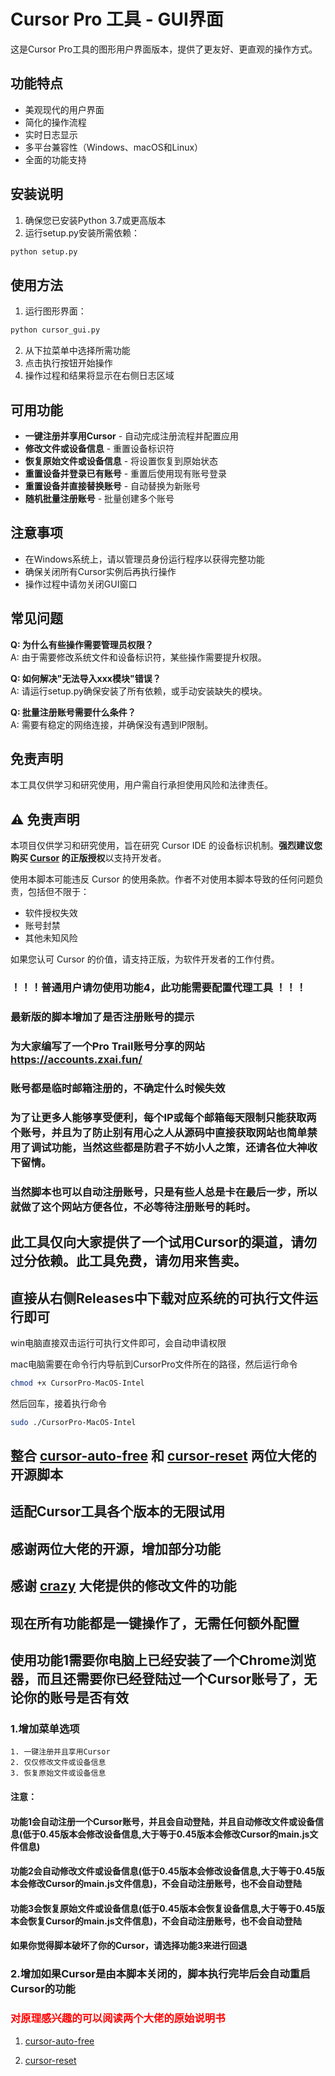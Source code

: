 # Cursor Pro 工具 - GUI界面

这是Cursor Pro工具的图形用户界面版本，提供了更友好、更直观的操作方式。

## 功能特点

- 美观现代的用户界面
- 简化的操作流程
- 实时日志显示
- 多平台兼容性（Windows、macOS和Linux）
- 全面的功能支持

## 安装说明

1. 确保您已安装Python 3.7或更高版本
2. 运行setup.py安装所需依赖：

```bash
python setup.py
```

## 使用方法

1. 运行图形界面：

```bash
python cursor_gui.py
```

2. 从下拉菜单中选择所需功能
3. 点击执行按钮开始操作
4. 操作过程和结果将显示在右侧日志区域

## 可用功能

- **一键注册并享用Cursor** - 自动完成注册流程并配置应用
- **修改文件或设备信息** - 重置设备标识符
- **恢复原始文件或设备信息** - 将设置恢复到原始状态
- **重置设备并登录已有账号** - 重置后使用现有账号登录
- **重置设备并直接替换账号** - 自动替换为新账号
- **随机批量注册账号** - 批量创建多个账号

## 注意事项

- 在Windows系统上，请以管理员身份运行程序以获得完整功能
- 确保关闭所有Cursor实例后再执行操作
- 操作过程中请勿关闭GUI窗口

## 常见问题

**Q: 为什么有些操作需要管理员权限？**  
A: 由于需要修改系统文件和设备标识符，某些操作需要提升权限。

**Q: 如何解决"无法导入xxx模块"错误？**  
A: 请运行setup.py确保安装了所有依赖，或手动安装缺失的模块。

**Q: 批量注册账号需要什么条件？**  
A: 需要有稳定的网络连接，并确保没有遇到IP限制。

## 免责声明

本工具仅供学习和研究使用，用户需自行承担使用风险和法律责任。

## ⚠️ 免责声明

本项目仅供学习和研究使用，旨在研究 Cursor IDE 的设备标识机制。**强烈建议您购买 [Cursor](https://cursor.sh/) 的正版授权**以支持开发者。

使用本脚本可能违反 Cursor 的使用条款。作者不对使用本脚本导致的任何问题负责，包括但不限于：

- 软件授权失效
- 账号封禁
- 其他未知风险

如果您认可 Cursor 的价值，请支持正版，为软件开发者的工作付费。
### ！！！普通用户请勿使用功能4，此功能需要配置代理工具 ！！！
### 最新版的脚本增加了是否注册账号的提示
### 为大家编写了一个Pro Trail账号分享的网站 https://accounts.zxai.fun/
### 账号都是临时邮箱注册的，不确定什么时候失效
### 为了让更多人能够享受便利，每个IP或每个邮箱每天限制只能获取两个账号，并且为了防止别有用心之人从源码中直接获取网站也简单禁用了调试功能，当然这些都是防君子不妨小人之策，还请各位大神收下留情。
### 当然脚本也可以自动注册账号，只是有些人总是卡在最后一步，所以就做了这个网站方便各位，不必等待注册账号的耗时。



## 此工具仅向大家提供了一个试用Cursor的渠道，请勿过分依赖。此工具免费，请勿用来售卖。
## 直接从右侧Releases中下载对应系统的可执行文件运行即可


win电脑直接双击运行可执行文件即可，会自动申请权限

mac电脑需要在命令行内导航到CursorPro文件所在的路径，然后运行命令 

```bash
chmod +x CursorPro-MacOS-Intel
```

然后回车，接着执行命令

```bash
sudo ./CursorPro-MacOS-Intel
```

## 

## 整合 [cursor-auto-free](https://github.com/chengazhen/cursor-auto-free) 和 [cursor-reset](https://github.com/hamflx/cursor-reset) 两位大佬的开源脚本
## 适配Cursor工具各个版本的无限试用
## 感谢两位大佬的开源，增加部分功能
## 感谢 [crazy](https://linux.do/t/topic/404579) 大佬提供的修改文件的功能

## 现在所有功能都是一键操作了，无需任何额外配置
## 使用功能1需要你电脑上已经安装了一个Chrome浏览器，而且还需要你已经登陆过一个Cursor账号了，无论你的账号是否有效


### 1.增加菜单选项
    1. 一键注册并且享用Cursor
    2. 仅仅修改文件或设备信息
    3. 恢复原始文件或设备信息
#### 注意： 
#### 功能1会自动注册一个Cursor账号，并且会自动登陆，并且自动修改文件或设备信息(低于0.45版本会修改设备信息,大于等于0.45版本会修改Cursor的main.js文件信息)
#### 功能2会自动修改文件或设备信息(低于0.45版本会修改设备信息,大于等于0.45版本会修改Cursor的main.js文件信息)，不会自动注册账号，也不会自动登陆
#### 功能3会恢复原始文件或设备信息(低于0.45版本会恢复设备信息,大于等于0.45版本会恢复Cursor的main.js文件信息)，不会自动注册账号，也不会自动登陆
#### 如果你觉得脚本破坏了你的Cursor，请选择功能3来进行回退

### 2.增加如果Cursor是由本脚本关闭的，脚本执行完毕后会自动重启Cursor的功能

### <font color="red">对原理感兴趣的可以阅读两个大佬的原始说明书</font>
1. [cursor-auto-free](https://cursor-auto-free-doc.vercel.app/)

2. [cursor-reset](https://github.com/hamflx/cursor-reset/blob/main/README.md)

